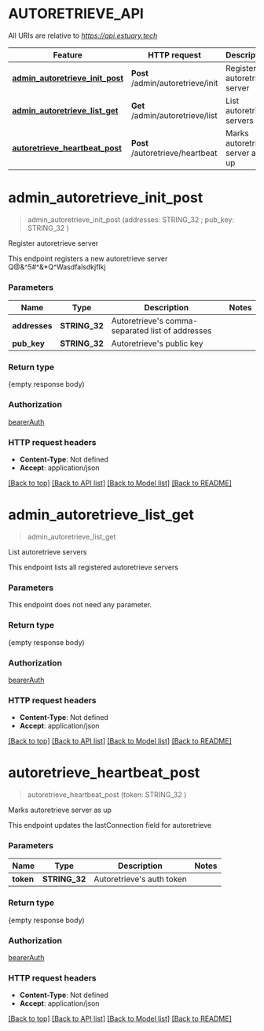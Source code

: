 # AUTORETRIEVE_API

All URIs are relative to *https://api.estuary.tech*

Feature | HTTP request | Description
------------- | ------------- | -------------
[**admin_autoretrieve_init_post**](AUTORETRIEVE_API.md#admin_autoretrieve_init_post) | **Post** /admin/autoretrieve/init | Register autoretrieve server
[**admin_autoretrieve_list_get**](AUTORETRIEVE_API.md#admin_autoretrieve_list_get) | **Get** /admin/autoretrieve/list | List autoretrieve servers
[**autoretrieve_heartbeat_post**](AUTORETRIEVE_API.md#autoretrieve_heartbeat_post) | **Post** /autoretrieve/heartbeat | Marks autoretrieve server as up


# **admin_autoretrieve_init_post**
> admin_autoretrieve_init_post (addresses: STRING_32 ; pub_key: STRING_32 )
	

Register autoretrieve server

This endpoint registers a new autoretrieve server Q@&^5#^&*Q^Wasdfalsdkjflkj


### Parameters

Name | Type | Description  | Notes
------------- | ------------- | ------------- | -------------
 **addresses** | **STRING_32**| Autoretrieve&#39;s comma-separated list of addresses | 
 **pub_key** | **STRING_32**| Autoretrieve&#39;s public key | 

### Return type

{empty response body)

### Authorization

[bearerAuth](../README.md#bearerAuth)

### HTTP request headers

 - **Content-Type**: Not defined
 - **Accept**: application/json

[[Back to top]](#) [[Back to API list]](../README.md#documentation-for-api-endpoints) [[Back to Model list]](../README.md#documentation-for-models) [[Back to README]](../README.md)

# **admin_autoretrieve_list_get**
> admin_autoretrieve_list_get 
	

List autoretrieve servers

This endpoint lists all registered autoretrieve servers


### Parameters
This endpoint does not need any parameter.

### Return type

{empty response body)

### Authorization

[bearerAuth](../README.md#bearerAuth)

### HTTP request headers

 - **Content-Type**: Not defined
 - **Accept**: application/json

[[Back to top]](#) [[Back to API list]](../README.md#documentation-for-api-endpoints) [[Back to Model list]](../README.md#documentation-for-models) [[Back to README]](../README.md)

# **autoretrieve_heartbeat_post**
> autoretrieve_heartbeat_post (token: STRING_32 )
	

Marks autoretrieve server as up

This endpoint updates the lastConnection field for autoretrieve


### Parameters

Name | Type | Description  | Notes
------------- | ------------- | ------------- | -------------
 **token** | **STRING_32**| Autoretrieve&#39;s auth token | 

### Return type

{empty response body)

### Authorization

[bearerAuth](../README.md#bearerAuth)

### HTTP request headers

 - **Content-Type**: Not defined
 - **Accept**: application/json

[[Back to top]](#) [[Back to API list]](../README.md#documentation-for-api-endpoints) [[Back to Model list]](../README.md#documentation-for-models) [[Back to README]](../README.md)

